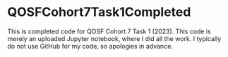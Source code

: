 # QOSFCohort7Task1Completed
This is completed code for QOSF Cohort 7 Task 1 (2023).
This code is merely an uploaded Jupyter notebook, where I did all the work. I typically do not use GitHub for my code, so apologies in advance.
